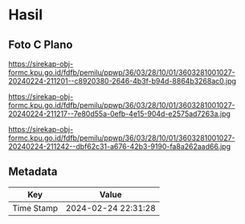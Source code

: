 # Hasil

## Foto C Plano

https://sirekap-obj-formc.kpu.go.id/fdfb/pemilu/ppwp/36/03/28/10/01/3603281001027-20240224-211201--c8920380-2646-4b3f-b94d-8864b3268ac0.jpg

https://sirekap-obj-formc.kpu.go.id/fdfb/pemilu/ppwp/36/03/28/10/01/3603281001027-20240224-211217--7e80d55a-0efb-4e15-904d-e2575ad7263a.jpg

https://sirekap-obj-formc.kpu.go.id/fdfb/pemilu/ppwp/36/03/28/10/01/3603281001027-20240224-211242--dbf62c31-a676-42b3-9190-fa8a262aad66.jpg


## Metadata

| Key        | Value               |
| ---------- | ------------------- |
| Time Stamp | 2024-02-24 22:31:28 |



